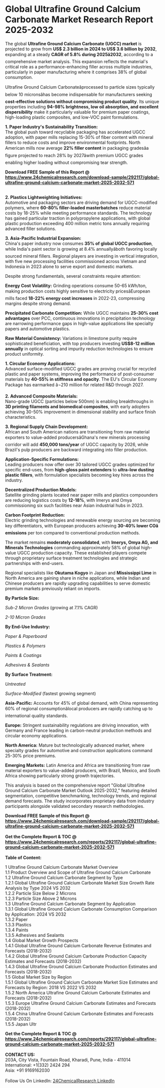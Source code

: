 <h1>Global Ultrafine Ground Calcium Carbonate Market Research Report 2025-2032</h1><p>The global <strong>Ultrafine Ground Calcium Carbonate (UGCC) market</strong> is projected to grow from <strong>US$ 2.3 billion in 2024 to US$ 3.6 billion by 2032</strong>, expanding at a steady <strong>CAGR of 5.8% during 2025â2032</strong>, according to a comprehensive market analysis. This expansion reflects the material's critical role as a performance-enhancing filler across multiple industries, particularly in paper manufacturing where it comprises 38% of global consumption.</p><p>Ultrafine Ground Calcium Carbonateâprocessed to particle sizes typically below 10 micronsâhas become indispensable for manufacturers seeking <strong>cost-effective solutions without compromising product quality</strong>. Its unique properties including <strong>94-98% brightness, low oil absorption, and excellent dispersibility</strong> make it particularly valuable for premium paper coatings, high-loading plastic composites, and low-VOC paint formulations.</p><p><strong>1. Paper Industry's Sustainability Transition:</strong><br>
The global push toward recyclable packaging has accelerated UGCC adoption, with paper mills replacing 15-30% of fiber content with mineral fillers to reduce costs and improve environmental footprints. North American mills now average <strong>22% filler content</strong> in packaging gradesâa figure projected to reach 28% by 2027âwith premium UGCC grades enabling higher loading without compromising tear strength.</p><div><b>Download FREE Sample of this Report @ 
            <a href="https://www.24chemicalresearch.com/download-sample/292117/global-ultrafine-ground-calcium-carbonate-market-2025-2032-571">
            https://www.24chemicalresearch.com/download-sample/292117/global-ultrafine-ground-calcium-carbonate-market-2025-2032-571</a></b></div><br><p><strong>2. Plastics Lightweighting Initiatives:</strong><br>
Automotive and packaging sectors are driving demand for UGCC-modified polymers, where <strong>60-80% filler-loaded masterbatches</strong> reduce material costs by 18-25% while meeting performance standards. The technology has gained particular traction in polypropylene applications, with global plastic production exceeding 400 million metric tons annually requiring advanced filler solutions.</p><p><strong>3. Asia-Pacific Industrial Expansion:</strong><br>
China's paper industry now consumes <strong>35% of global UGCC production</strong>, while India's paint sector is growing at 8.4% annuallyâboth favoring locally sourced mineral fillers. Regional players are investing in vertical integration, with five new processing facilities commissioned across Vietnam and Indonesia in 2023 alone to serve export and domestic markets.</p><p>Despite strong fundamentals, several constraints require attention:</p><p><strong>Energy Cost Volatility:</strong> Grinding operations consume 50-65 kWh/ton, making production costs highly sensitive to electricity pricesâEuropean mills faced <strong>18-22% energy cost increases</strong> in 2022-23, compressing margins despite strong demand.</p><p><strong>Precipitated Carbonate Competition:</strong> While UGCC maintains <strong>25-30% cost advantages</strong> over PCC, continuous innovations in precipitation technology are narrowing performance gaps in high-value applications like specialty papers and automotive plastics.</p><p><strong>Raw Material Consistency:</strong> Variations in limestone purity require sophisticated beneficiation, with top producers investing <strong>US$8-12 million annually</strong> in optical sorting and impurity reduction technologies to ensure product uniformity.</p><p><strong>1. Circular Economy Applications:</strong><br>
Advanced surface-modified UGCC grades are proving crucial for recycled plastic and paper systems, improving the performance of post-consumer materials by <strong>40-55% in stiffness and opacity</strong>. The EU's Circular Economy Package has earmarked â¬210 million for related R&amp;D through 2027.</p><p><strong>2. Advanced Composite Materials:</strong><br>
Nano-grade UGCC (particles below 500nm) is enabling breakthroughs in <strong>3D printing filaments and biomedical composites</strong>, with early adopters achieving 30-50% improvement in dimensional stability and surface finish characteristics.</p><p><strong>3. Regional Supply Chain Development:</strong><br>
African and South American nations are transitioning from raw material exporters to value-added producersâGhana's new minerals processing corridor will add <strong>450,000 tons/year</strong> of UGCC capacity by 2026, while Brazil's pulp producers are backward integrating into filler production.</p><p><strong>Application-Specific Formulations:</strong><br>
	Leading producers now offer over 30 tailored UGCC grades optimized for specific end-uses, from <strong>high-gloss paint extenders</strong> to <strong>ultra-low dusting plastic fillers</strong>, with formulation specialists becoming key hires across the industry.</p><p><strong>Decentralized Production Models:</strong><br>
	Satellite grinding plants located near paper mills and plastics compounders are reducing logistics costs by <strong>12-18%</strong>, with Imerys and Omya commissioning six such facilities near Asian industrial hubs in 2023.</p><p><strong>Carbon Footprint Reduction:</strong><br>
	Electric grinding technologies and renewable energy sourcing are becoming key differentiators, with European producers achieving <strong>30-40% lower COâ emissions</strong> per ton compared to conventional production methods.</p><p>The market remains <strong>moderately consolidated</strong>, with <strong>Imerys, Omya AG, and Minerals Technologies</strong> commanding approximately 58% of global high-value UGCC production capacity. These established players compete through proprietary surface treatment technologies and strategic partnerships with end-users.</p><p>Regional specialists like <strong>Okutama Kogyo</strong> in Japan and <strong>Mississippi Lime</strong> in North America are gaining share in niche applications, while Indian and Chinese producers are rapidly upgrading capabilities to serve domestic premium markets previously reliant on imports.</p><p><strong>By Particle Size:</strong></p><p><em>Sub-2 Micron Grades</em> (growing at 7.1% CAGR)</p><p><em>2-10 Micron Grades</em></p><p><strong>By End-Use Industry:</strong></p><p><em>Paper &amp; Paperboard</em></p><p><em>Plastics &amp; Polymers</em></p><p><em>Paints &amp; Coatings</em></p><p><em>Adhesives &amp; Sealants</em></p><p><strong>By Surface Treatment:</strong></p><p><em>Untreated</em></p><p><em>Surface-Modified</em> (fastest growing segment)</p><p><strong>Asia-Pacific:</strong> Accounts for 45% of global demand, with China representing 60% of regional consumptionâlocal producers are rapidly catching up to international quality standards.</p><p><strong>Europe:</strong> Stringent sustainability regulations are driving innovation, with Germany and France leading in carbon-neutral production methods and circular economy applications.</p><p><strong>North America:</strong> Mature but technologically advanced market, where specialty grades for automotive and construction applications command 25-30% price premiums.</p><p><strong>Emerging Markets:</strong> Latin America and Africa are transitioning from raw material exporters to value-added producers, with Brazil, Mexico, and South Africa showing particularly strong growth trajectories.</p><p>This analysis is based on the comprehensive report "Global Ultrafine Ground Calcium Carbonate Market Outlook 2025-2032," featuring detailed segmentation, competitive benchmarking, technology trends, and regional demand forecasts. The study incorporates proprietary data from industry participants alongside validated secondary research methodologies.</p><div><b>Download FREE Sample of this Report @ 
            <a href="https://www.24chemicalresearch.com/download-sample/292117/global-ultrafine-ground-calcium-carbonate-market-2025-2032-571">
            https://www.24chemicalresearch.com/download-sample/292117/global-ultrafine-ground-calcium-carbonate-market-2025-2032-571</a></b></div><br><div><b>Get the Complete Report & TOC @ 
            <a href="https://www.24chemicalresearch.com/reports/292117/global-ultrafine-ground-calcium-carbonate-market-2025-2032-571">
            https://www.24chemicalresearch.com/reports/292117/global-ultrafine-ground-calcium-carbonate-market-2025-2032-571</a></b></div><br>
            <b>Table of Content:</b><p>1 Ultrafine Ground Calcium Carbonate Market Overview<br />
    1.1 Product Overview and Scope of Ultrafine Ground Calcium Carbonate<br />
    1.2 Ultrafine Ground Calcium Carbonate Segment by Type<br />
        1.2.1 Global Ultrafine Ground Calcium Carbonate Market Size Growth Rate Analysis by Type 2024 VS 2032<br />
        1.2.2 Particle Size Below 2 Microns<br />
        1.2.3 Particle Size Above 2 Microns<br />
    1.3 Ultrafine Ground Calcium Carbonate Segment by Application<br />
        1.3.1 Global Ultrafine Ground Calcium Carbonate Consumption Comparison by Application: 2024 VS 2032<br />
        1.3.2 Paper<br />
        1.3.3 Plastics<br />
        1.3.4 Paints<br />
        1.3.5 Adhesives and Sealants<br />
    1.4 Global Market Growth Prospects<br />
        1.4.1 Global Ultrafine Ground Calcium Carbonate Revenue Estimates and Forecasts (2018-2032)<br />
        1.4.2 Global Ultrafine Ground Calcium Carbonate Production Capacity Estimates and Forecasts (2018-2032)<br />
        1.4.3 Global Ultrafine Ground Calcium Carbonate Production Estimates and Forecasts (2018-2032)<br />
    1.5 Global Market Size by Region<br />
        1.5.1 Global Ultrafine Ground Calcium Carbonate Market Size Estimates and Forecasts by Region: 2018 VS 2022 VS 2032<br />
        1.5.2 North America Ultrafine Ground Calcium Carbonate Estimates and Forecasts (2018-2032)<br />
        1.5.3 Europe Ultrafine Ground Calcium Carbonate Estimates and Forecasts (2018-2032)<br />
        1.5.4 China Ultrafine Ground Calcium Carbonate Estimates and Forecasts (2018-2032)<br />
        1.5.5 Japan Ultr</p><div><b>Get the Complete Report & TOC @ 
            <a href="https://www.24chemicalresearch.com/reports/292117/global-ultrafine-ground-calcium-carbonate-market-2025-2032-571">
            https://www.24chemicalresearch.com/reports/292117/global-ultrafine-ground-calcium-carbonate-market-2025-2032-571</a></b></div><br><b>CONTACT US:</b><br>
            203A, City Vista, Fountain Road, Kharadi, Pune, India - 411014<br>
            International: +1(332) 2424 294<br>
            Asia: +91 9169162030 <br><br>
            Follow Us On LinkedIn: <a href="https://www.linkedin.com/company/24chemicalresearch/">24ChemicalResearch LinkedIn</a>
